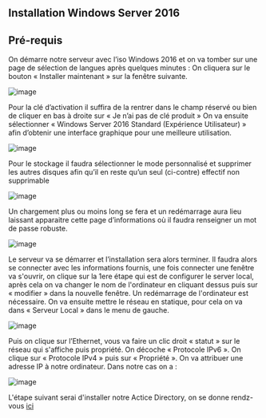 ## Installation Windows Server 2016

## Pré-requis

On démarre notre serveur avec l’iso Windows 2016 et on va tomber sur une page de sélection de langues après quelques minutes : 
On cliquera sur le bouton « Installer maintenant » sur la fenêtre suivante.

![image](https://user-images.githubusercontent.com/59647512/112837420-28e00500-909c-11eb-9239-bb446bb8815e.png)

Pour la clé d’activation il suffira de la rentrer dans le champ réservé ou bien de cliquer en bas à droite sur « Je n’ai pas de clé produit »
On va ensuite sélectionner « Windows Server 2016 Standard (Expérience Utilisateur) » afin d’obtenir une interface graphique pour une meilleure utilisation.

![image](https://user-images.githubusercontent.com/59647512/112837436-2e3d4f80-909c-11eb-93ce-cf4c571a679f.png)

Pour le stockage il faudra sélectionner le mode personnalisé et supprimer les autres disques afin qu’il en reste qu’un seul (ci-contre) effectif non supprimable 

![image](https://user-images.githubusercontent.com/59647512/112837453-32696d00-909c-11eb-96a9-e18713cd66fd.png)

Un chargement plus ou moins long se fera et un redémarrage aura lieu laissant apparaitre cette page d’informations où il faudra renseigner un mot de passe robuste.

![image](https://user-images.githubusercontent.com/59647512/112837462-372e2100-909c-11eb-97c7-df40cd8e220a.png)

Le serveur va se démarrer et l’installation sera alors terminer. Il faudra alors se connecter avec les informations fournis, une fois connecter une fenêtre va s'ouvrir, on clique sur la 1ere étape qui est de configurer le server local, après cela on va changer le nom de l'ordinateur en cliquant dessus puis sur « modifier » dans la nouvelle fenêtre. 
Un redémarrage de l'ordinateur est nécessaire. On va ensuite mettre le réseau en statique, pour cela on va dans « Serveur Local » dans le menu de gauche. 

![image](https://user-images.githubusercontent.com/59647512/112837519-48772d80-909c-11eb-869c-5ac59e22c4a9.png)

Puis on clique sur l’Ethernet, vous va faire un clic droit « statut » sur le réseau qui s'affiche puis propriété. On décoche « Protocole IPv6 ». On clique sur « Protocole IPv4 » puis sur « Propriété ». On va attribuer une adresse IP à notre ordinateur. Dans notre cas on a :

![image](https://user-images.githubusercontent.com/59647512/112837535-4dd47800-909c-11eb-9136-fbb9d7bfd2ba.png)

L'étape suivant serai d'installer notre Actice Directory, on se donne rendz-vous [ici]()
